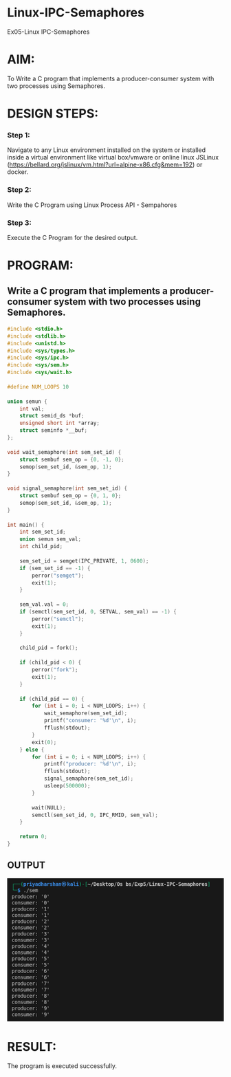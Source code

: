 # Linux-IPC-Semaphores
Ex05-Linux IPC-Semaphores

# AIM:
To Write a C program that implements a producer-consumer system with two processes using Semaphores.

# DESIGN STEPS:

### Step 1:

Navigate to any Linux environment installed on the system or installed inside a virtual environment like virtual box/vmware or online linux JSLinux (https://bellard.org/jslinux/vm.html?url=alpine-x86.cfg&mem=192) or docker.

### Step 2:

Write the C Program using Linux Process API - Sempahores

### Step 3:

Execute the C Program for the desired output. 

# PROGRAM:

## Write a C program that implements a producer-consumer system with two processes using Semaphores.

```c
#include <stdio.h>
#include <stdlib.h>
#include <unistd.h>
#include <sys/types.h>
#include <sys/ipc.h>
#include <sys/sem.h>
#include <sys/wait.h>

#define NUM_LOOPS 10

union semun {
    int val;
    struct semid_ds *buf;
    unsigned short int *array;
    struct seminfo *__buf;
};

void wait_semaphore(int sem_set_id) {
    struct sembuf sem_op = {0, -1, 0};
    semop(sem_set_id, &sem_op, 1);
}

void signal_semaphore(int sem_set_id) {
    struct sembuf sem_op = {0, 1, 0};
    semop(sem_set_id, &sem_op, 1);
}

int main() {
    int sem_set_id;
    union semun sem_val;
    int child_pid;

    sem_set_id = semget(IPC_PRIVATE, 1, 0600);
    if (sem_set_id == -1) {
        perror("semget");
        exit(1);
    }

    sem_val.val = 0;
    if (semctl(sem_set_id, 0, SETVAL, sem_val) == -1) {
        perror("semctl");
        exit(1);
    }

    child_pid = fork();

    if (child_pid < 0) {
        perror("fork");
        exit(1);
    }

    if (child_pid == 0) {
        for (int i = 0; i < NUM_LOOPS; i++) {
            wait_semaphore(sem_set_id);
            printf("consumer: '%d'\n", i);
            fflush(stdout);
        }
        exit(0);
    } else {
        for (int i = 0; i < NUM_LOOPS; i++) {
            printf("producer: '%d'\n", i);
            fflush(stdout);
            signal_semaphore(sem_set_id);
            usleep(500000);
        }

        wait(NULL);
        semctl(sem_set_id, 0, IPC_RMID, sem_val);
    }

    return 0;
}

```


## OUTPUT
![alt text](image.png)

# RESULT:
The program is executed successfully.
